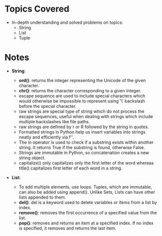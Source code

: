 # Topics Covered 

- In-depth understanding and solved problems on topics:
    - String
    - List
    - Tuple

# Notes

- **String**:
    - **ord()**: returns the integer representing the Unicode of the given character.
    - **chr()**: returns the character corresponding to a given integer.
    - escape sequence are used to include special characters which would otherwise be impossible to represent using '\\' backslash before the special character.
    - raw strings are special type of string which do not process the escape sequences, useful when dealing with strings which include multiple backslashes like file paths.
    - raw strings are defined by r or R followed by the string in quotes.
    - Formatted strings in Python help us insert variables into strings neatly and efficiently via f''.
    - The in operator is used to check if a substring exists within another string. It returns True if the substring is found, otherwise False.
    - Strings are immutable in Python, so concatenation creates a new string object.
    - capitalize() only capitalizes only the first letter of the word whereas title() capitalizes first letter of each word in a string.


- **List**:
    - To add multiple elements, use loops. Tuples, which are immutable, can also be added using append(). Unlike Sets, Lists can have other lists appended to them.
    - **del()**: del is a keyword used to delete variables or items from a list by index.
    - **remove()**: removes the first occurrence of a specified value from the list.
    - **pop()**: removes and returns an item at a specified index. If no index is specified, it removes and returns the last item.


